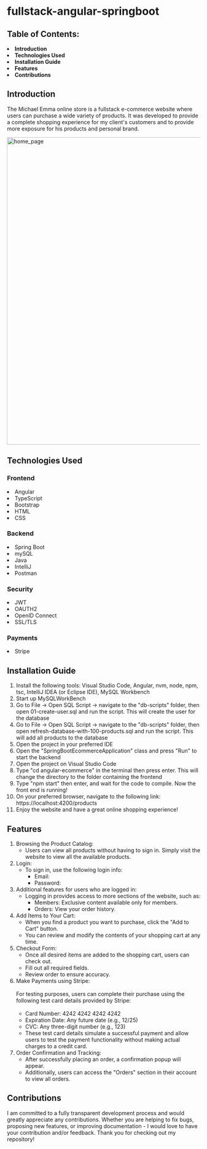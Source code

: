 # fullstack-angular-springboot

## Table of Contents: 
<li><b> Introduction </b></li>
<li><b>Technologies Used</b></li>
<li><b> Installation Guide </b> </li>
<li><b> Features </b></li>
<li><b> Contributions </b></li>

## Introduction

The Michael Emma online store is a fullstack e-commerce website where users can purchase a wide variety of products. It was developed to provide a complete shopping experience for my client's customers and to provide more exposure for his products and personal brand.

<img width="800" alt="home_page" src="https://github.com/ognimoddd/fullstack-angular-springboot/assets/77591203/4450758b-2a4a-4f9a-bdb5-4c9313ba229a">

## Technologies Used

### Frontend
<li>Angular</li>
<li>TypeScript</li>
<li>Bootstrap</li>
<li>HTML</li>
<li>CSS</li>

### Backend
<li>Spring Boot</li>
<li>mySQL</li>
<li>Java</li>
<li>IntelliJ</li>
<li>Postman</li>

### Security
<li>JWT</li>
<li>OAUTH2</li>
<li>OpenID Connect</li>
<li>SSL/TLS</li>

### Payments
<li>Stripe</li>

## Installation Guide

1. Install the following tools: Visual Studio Code, Angular, nvm, node, npm, tsc, IntelliJ IDEA (or Eclipse IDE), MySQL Workbench
2. Start up MySQLWorkBench
3. Go to File -> Open SQL Script -> navigate to the "db-scripts" folder, then open 01-create-user.sql and run the script. This will create the user for the database
4. Go to File -> Open SQL Script -> navigate to the "db-scripts" folder, then open refresh-database-with-100-products.sql and run the script. This will add all products to the database
5. Open the project in your preferred IDE
6. Open the "SpringBootEcommerceApplication" class and press "Run" to start the backend
7. Open the project on Visual Studio Code
8. Type "cd angular-ecommerce" in the terminal then press enter. This will change the directory to the folder containing the frontend
9. Type "npm start" then enter, and wait for the code to compile. Now the front end is running!
10. On your preferred browser, navigate to the following link: https://localhost:4200/products
11. Enjoy the website and have a great online shopping experience!

## Features

1. Browsing the Product Catalog:
    * Users can view all products without having to sign in. Simply visit the website to view all the available products.
2. Login:
    * To sign in, use the following login info:
        * Email:
        * Password: 
3. Additional features for users who are logged in:
    * Logging in provides access to more sections of the website, such as:
      * Members: Exclusive content available only for members.
      * Orders: View your order history.
4. Add Items to Your Cart:
    * When you find a product you want to purchase, click the "Add to Cart" button.
    * You can review and modify the contents of your shopping cart at any time.
5. Checkout Form:
    * Once all desired items are added to the shopping cart, users can check out.
    * Fill out all required fields.
    * Review order to ensure accuracy.
6. Make Payments using Stripe: <br><br>
For testing purposes, users can complete their purchase using the following test card details provided by Stripe: <br><br>
    * Card Number: 4242 4242 4242 4242
    * Expiration Date: Any future date (e.g., 12/25)
    * CVC: Any three-digit number (e.g., 123)
    * These test card details simulate a successful payment and allow users to test the payment functionality without making actual charges to a credit card.
7. Order Confirmation and Tracking:
    * After successfully placing an order, a confirmation popup will appear.
    * Additionally, users can access the "Orders" section in their account to view all orders.

## Contributions

I am committed to a fully transparent development process and would greatly appreciate any contributions. Whether you are helping to fix bugs, proposing new features, or improving documentation - I would love to have your contribution and/or feedback. Thank you for checking out my repository!



    
  


